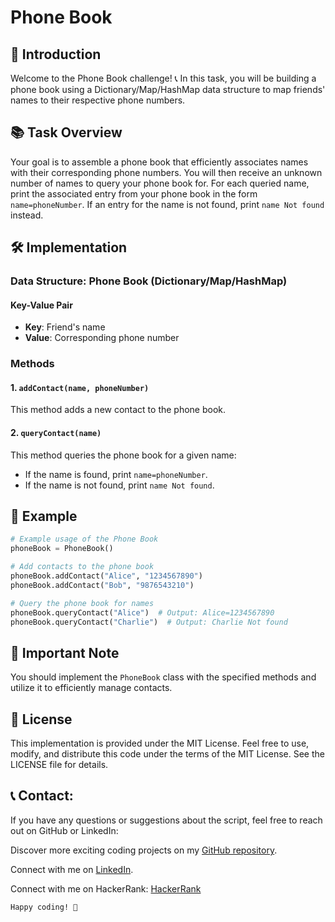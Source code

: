 # Phone Book 

## 📱 Introduction

Welcome to the Phone Book challenge! 📞 In this task, you will be building a phone book using a Dictionary/Map/HashMap data structure to map friends' names to their respective phone numbers.

## 📚 Task Overview

Your goal is to assemble a phone book that efficiently associates names with their corresponding phone numbers. You will then receive an unknown number of names to query your phone book for. For each queried name, print the associated entry from your phone book in the form `name=phoneNumber`. If an entry for the name is not found, print `name Not found` instead.

## 🛠️ Implementation

### Data Structure: Phone Book (Dictionary/Map/HashMap)

#### Key-Value Pair

- **Key**: Friend's name
- **Value**: Corresponding phone number

### Methods

#### 1. `addContact(name, phoneNumber)`

This method adds a new contact to the phone book.

#### 2. `queryContact(name)`

This method queries the phone book for a given name:

- If the name is found, print `name=phoneNumber`.
- If the name is not found, print `name Not found`.

## 🌟 Example

```python
# Example usage of the Phone Book
phoneBook = PhoneBook()

# Add contacts to the phone book
phoneBook.addContact("Alice", "1234567890")
phoneBook.addContact("Bob", "9876543210")

# Query the phone book for names
phoneBook.queryContact("Alice")  # Output: Alice=1234567890
phoneBook.queryContact("Charlie")  # Output: Charlie Not found
```

## 🚨 Important Note

You should implement the `PhoneBook` class with the specified methods and utilize it to efficiently manage contacts.

## 📜 License

This implementation is provided under the MIT License. Feel free to use, modify, and distribute this code under the terms of the MIT License. See the LICENSE file for details.

## 📞 Contact: 

If you have any questions or suggestions about the script, feel free to reach out on GitHub or LinkedIn:

Discover more exciting coding projects on my [GitHub repository](https://github.com/Maham-j).

Connect with me on [LinkedIn](https://www.linkedin.com/in/maham-jamil-268584267).

Connect with me on HackerRank: [HackerRank ](https://www.hackerrank.com/maham_jamil)

```
Happy coding! 📱

